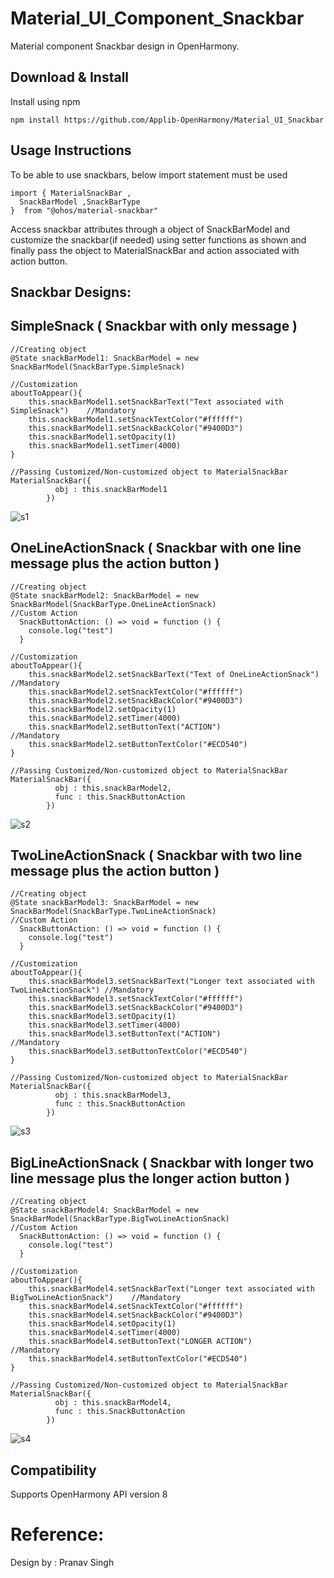 # Material_UI_Component_Snackbar

Material component Snackbar design in OpenHarmony.

## Download & Install

Install using npm

```npm install https://github.com/Applib-OpenHarmony/Material_UI_Snackbar```

## Usage Instructions

To be able to use snackbars, below import statement must be used

```ets
import { MaterialSnackBar ,
  SnackBarModel ,SnackBarType
}  from "@ohos/material-snackbar"
```


Access snackbar attributes through a object of SnackBarModel and customize the snackbar(if needed) using setter functions as
shown and finally pass the object to MaterialSnackBar and action associated with action button.

## Snackbar Designs:

## SimpleSnack ( Snackbar with only message )
```ets
//Creating object
@State snackBarModel1: SnackBarModel = new SnackBarModel(SnackBarType.SimpleSnack)
```
```ets
//Customization
aboutToAppear(){
    this.snackBarModel1.setSnackBarText("Text associated with SimpleSnack")    //Mandatory
    this.snackBarModel1.setSnackTextColor("#ffffff")
    this.snackBarModel1.setSnackBackColor("#9400D3")
    this.snackBarModel1.setOpacity(1)
    this.snackBarModel1.setTimer(4000)
}
```
```ets
//Passing Customized/Non-customized object to MaterialSnackBar
MaterialSnackBar({
          obj : this.snackBarModel1
        })
```
![s1](https://user-images.githubusercontent.com/84433855/173008655-0f4d33ec-dcf0-4e1c-a9a7-7b48fa0006a2.png)

## OneLineActionSnack ( Snackbar with one line message plus the action button )
```ets
//Creating object
@State snackBarModel2: SnackBarModel = new SnackBarModel(SnackBarType.OneLineActionSnack)
//Custom Action 
  SnackButtonAction: () => void = function () {
    console.log("test")
  }
```
```ets
//Customization
aboutToAppear(){
    this.snackBarModel2.setSnackBarText("Text of OneLineActionSnack")       //Mandatory
    this.snackBarModel2.setSnackTextColor("#ffffff")
    this.snackBarModel2.setSnackBackColor("#9400D3")
    this.snackBarModel2.setOpacity(1)
    this.snackBarModel2.setTimer(4000)
    this.snackBarModel2.setButtonText("ACTION")                              //Mandatory
    this.snackBarModel2.setButtonTextColor("#ECD540")
}
```
```ets
//Passing Customized/Non-customized object to MaterialSnackBar
MaterialSnackBar({
          obj : this.snackBarModel2,
          func : this.SnackButtonAction
        })
```
![s2](https://user-images.githubusercontent.com/84433855/173008731-c6df6d51-66cc-4cf0-bc86-57e0b2b60c62.png)

##  TwoLineActionSnack ( Snackbar with two line message plus the action button )
```ets
//Creating object
@State snackBarModel3: SnackBarModel = new SnackBarModel(SnackBarType.TwoLineActionSnack)
//Custom Action 
  SnackButtonAction: () => void = function () {
    console.log("test")
  }
```
```ets
//Customization
aboutToAppear(){
    this.snackBarModel3.setSnackBarText("Longer text associated with TwoLineActionSnack") //Mandatory
    this.snackBarModel3.setSnackTextColor("#ffffff")
    this.snackBarModel3.setSnackBackColor("#9400D3")
    this.snackBarModel3.setOpacity(1)
    this.snackBarModel3.setTimer(4000)
    this.snackBarModel3.setButtonText("ACTION")                                           //Mandatory
    this.snackBarModel3.setButtonTextColor("#ECD540")
}
```
```ets
//Passing Customized/Non-customized object to MaterialSnackBar
MaterialSnackBar({
          obj : this.snackBarModel3,
          func : this.SnackButtonAction
        })
```
![s3](https://user-images.githubusercontent.com/84433855/173008773-43338d25-e5fb-43c0-8405-704fec24db57.png)

##  BigLineActionSnack ( Snackbar with longer two line message plus the longer action button )
```ets
//Creating object
@State snackBarModel4: SnackBarModel = new SnackBarModel(SnackBarType.BigTwoLineActionSnack)
//Custom Action 
  SnackButtonAction: () => void = function () {
    console.log("test")
  }
```
```ets
//Customization
aboutToAppear(){
    this.snackBarModel4.setSnackBarText("Longer text associated with   BigTwoLineActionSnack")    //Mandatory
    this.snackBarModel4.setSnackTextColor("#ffffff")
    this.snackBarModel4.setSnackBackColor("#9400D3")
    this.snackBarModel4.setOpacity(1)
    this.snackBarModel4.setTimer(4000)
    this.snackBarModel4.setButtonText("LONGER ACTION")                                             //Mandatory
    this.snackBarModel4.setButtonTextColor("#ECD540")
}
``` 
```ets
//Passing Customized/Non-customized object to MaterialSnackBar
MaterialSnackBar({
          obj : this.snackBarModel4,
          func : this.SnackButtonAction
        })
```        
![s4](https://user-images.githubusercontent.com/84433855/173008958-96d9c4b5-893c-4213-9143-83e11898741e.png)

## Compatibility
Supports OpenHarmony API version 8

# Reference:

Design by : Pranav Singh

